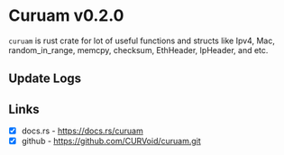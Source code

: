 # Curuam v0.2.0
`curuam` is rust crate for lot of useful functions and structs like Ipv4, Mac, random_in_range, memcpy, checksum, EthHeader, IpHeader, and etc.

## Update Logs

## Links
- [x] docs.rs - https://docs.rs/curuam
- [x] github - https://github.com/CURVoid/curuam.git